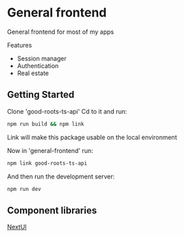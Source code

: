 # General frontend

General frontend for most of my apps

Features
- Session manager
- Authentication
- Real estate

## Getting Started

Clone 'good-roots-ts-api'
Cd to it and run:

```bash
npm run build && npm link
```

Link will make this package usable on the local environment

Now in 'general-frontend' run:

```bash
npm link good-roots-ts-api
```

And then run the development server:

```bash
npm run dev
```

## Component libraries

[NextUI](https://nextui.org/docs/frameworks/nextjs)
